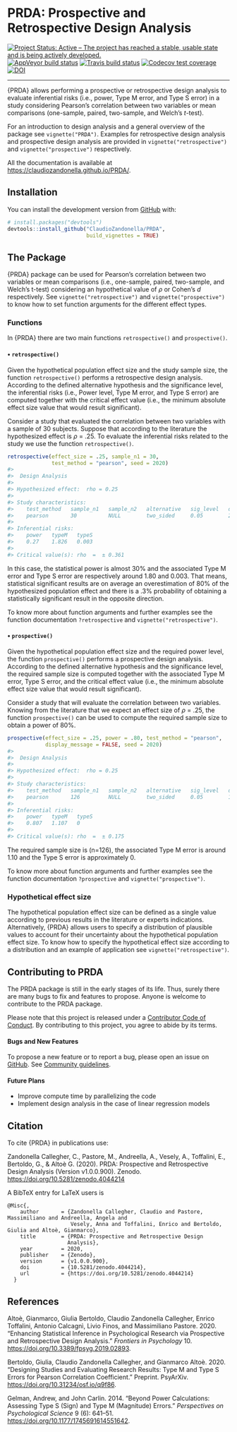 
<!-- README.md is generated from README.Rmd. Please edit that file -->

# PRDA: Prospective and Retrospective Design Analysis

<!-- badges: start -->

[![Project Status: Active – The project has reached a stable, usable
state and is being actively
developed.](https://www.repostatus.org/badges/latest/active.svg)](https://www.repostatus.org/#active)
[![AppVeyor build
status](https://ci.appveyor.com/api/projects/status/github/ClaudioZandonella/PRDA?branch=master&svg=true)](https://ci.appveyor.com/project/ClaudioZandonella/PRDA/branch/master)
[![Travis build
status](https://travis-ci.org/ClaudioZandonella/PRDA.svg?branch=master)](https://travis-ci.org/ClaudioZandonella/PRDA)
[![Codecov test
coverage](https://codecov.io/gh/ClaudioZandonella/PRDA/branch/master/graph/badge.svg)](https://codecov.io/gh/ClaudioZandonella/PRDA/branch/master)
[![DOI](https://zenodo.org/badge/212573857.svg)](https://zenodo.org/badge/latestdoi/212573857)

<hr>

<!-- badges: end -->

{PRDA} allows performing a prospective or retrospective design analysis
to evaluate inferential risks (i.e., power, Type M error, and Type S
error) in a study considering Pearson’s correlation between two
variables or mean comparisons (one-sample, paired, two-sample, and
Welch’s *t*-test).

For an introduction to design analysis and a general overview of the
package see `vignette("PRDA")`. Examples for retrospective design
analysis and prospective design analysis are provided in
`vignette("retrospective")` and `vignette("prospective")` respectively.

All the documentation is available at
<https://claudiozandonella.github.io/PRDA/>.

## Installation

<!-- You can install the released version of PRDA from [CRAN](https://CRAN.R-project.org) with: -->

<!-- ``` r -->

<!-- install.packages("PRDA") -->

<!-- ``` -->

<!-- And the development version from [GitHub](https://github.com/) with: -->

You can install the development version from
[GitHub](https://github.com/ClaudioZandonella/PRDA/tree/master) with:

``` r
# install.packages("devtools")
devtools::install_github("ClaudioZandonella/PRDA",
                         build_vignettes = TRUE)
```

## The Package

{PRDA} package can be used for Pearson’s correlation between two
variables or mean comparisons (i.e., one-sample, paired, two-sample, and
Welch’s t-test) considering an hypothetical value of *ρ* or Cohen’s *d*
respectively. See `vignette("retrospective")` and
`vignette("prospective")` to know how to set function arguments for the
different effect types.

### Functions

In {PRDA} there are two main functions `retrospective()` and
`prospective()`.

#### • `retrospective()`

Given the hypothetical population effect size and the study sample size,
the function `retrospective()` performs a retrospective design analysis.
According to the defined alternative hypothesis and the significance
level, the inferential risks (i.e., Power level, Type M error, and Type
S error) are computed together with the critical effect value (i.e., the
minimum absolute effect size value that would result significant).

Consider a study that evaluated the correlation between two variables
with a sample of 30 subjects. Suppose that according to the literature
the hypothesized effect is *ρ* = .25. To evaluate the inferential risks
related to the study we use the function `retrospective()`.

``` r
retrospective(effect_size = .25, sample_n1 = 30, 
              test_method = "pearson", seed = 2020)
#> 
#>  Design Analysis
#> 
#> Hypothesized effect:  rho = 0.25 
#> 
#> Study characteristics:
#>    test_method   sample_n1   sample_n2   alternative   sig_level   df
#>    pearson       30          NULL        two_sided     0.05        28
#> 
#> Inferential risks:
#>    power   typeM   typeS
#>    0.27    1.826   0.003
#> 
#> Critical value(s): rho  =  ± 0.361
```

In this case, the statistical power is almost 30% and the associated
Type M error and Type S error are respectively around 1.80 and 0.003.
That means, statistical significant results are on average an
overestimation of 80% of the hypothesized population effect and there is
a .3% probability of obtaining a statistically significant result in the
opposite direction.

To know more about function arguments and further examples see the
function documentation `?retrospective` and `vignette("retrospective")`.

#### • `prospective()`

Given the hypothetical population effect size and the required power
level, the function `prospective()` performs a prospective design
analysis. According to the defined alternative hypothesis and the
significance level, the required sample size is computed together with
the associated Type M error, Type S error, and the critical effect value
(i.e., the minimum absolute effect size value that would result
significant).

Consider a study that will evaluate the correlation between two
variables. Knowing from the literature that we expect an effect size of
*ρ* = .25, the function `prospective()` can be used to compute the
required sample size to obtain a power of 80%.

``` r
prospective(effect_size = .25, power = .80, test_method = "pearson",
            display_message = FALSE, seed = 2020)
#> 
#>  Design Analysis
#> 
#> Hypothesized effect:  rho = 0.25 
#> 
#> Study characteristics:
#>    test_method   sample_n1   sample_n2   alternative   sig_level   df 
#>    pearson       126         NULL        two_sided     0.05        124
#> 
#> Inferential risks:
#>    power   typeM   typeS
#>    0.807   1.107   0    
#> 
#> Critical value(s): rho  =  ± 0.175
```

The required sample size is \(n=126\), the associated Type M error is
around 1.10 and the Type S error is approximately 0.

To know more about function arguments and further examples see the
function documentation `?prospective` and `vignette("prospective")`.

### Hypothetical effect size

The hypothetical population effect size can be defined as a single value
according to previous results in the literature or experts indications.
Alternatively, {PRDA} allows users to specify a distribution of
plausible values to account for their uncertainty about the hypothetical
population effect size. To know how to specify the hypothetical effect
size according to a distribution and an example of application see
`vignette("retrospective")`.

## Contributing to PRDA

The PRDA package is still in the early stages of its life. Thus, surely
there are many bugs to fix and features to propose. Anyone is welcome to
contribute to the PRDA package.

Please note that this project is released under a [Contributor Code of
Conduct](https://www.contributor-covenant.org/). By contributing to this
project, you agree to abide by its terms.

#### Bugs and New Features

To propose a new feature or to report a bug, please open an issue on
[GitHub](https://github.com/ClaudioZandonella/PRDA/issues). See
[Community
guidelines](https://github.com/ClaudioZandonella/PRDA/blob/master/CONTRIBUTING.md).

#### Future Plans

  - Improve compute time by parallelizing the code
  - Implement design analysis in the case of linear regression models

## Citation

To cite {PRDA} in publications use:

Zandonella Callegher, C., Pastore, M., Andreella, A., Vesely, A.,
Toffalini, E., Bertoldo, G., & Altoè G. (2020). PRDA: Prospective and
Retrospective Design Analysis (Version v1.0.0.900). Zenodo.
<https://doi.org/10.5281/zenodo.4044214>

A BibTeX entry for LaTeX users is

    @Misc{,
        author       = {Zandonella Callegher, Claudio and Pastore, Massimiliano and Andreella, Angela and 
                        Vesely, Anna and Toffalini, Enrico and Bertoldo, Giulia and Altoè, Gianmarco},
        title        = {PRDA: Prospective and Retrospective Design 
                       Analysis},
        year         = 2020,
        publisher    = {Zenodo},
        version      = {v1.0.0.900},
        doi          = {10.5281/zenodo.4044214},
        url          = {https://doi.org/10.5281/zenodo.4044214}
      }

## References

<div id="refs" class="references">

<div id="ref-altoeEnhancingStatisticalInference2020">

Altoè, Gianmarco, Giulia Bertoldo, Claudio Zandonella Callegher, Enrico
Toffalini, Antonio Calcagnì, Livio Finos, and Massimiliano Pastore.
2020. “Enhancing Statistical Inference in Psychological Research via
Prospective and Retrospective Design Analysis.” *Frontiers in
Psychology* 10. <https://doi.org/10.3389/fpsyg.2019.02893>.

</div>

<div id="ref-bertoldoDesigningStudiesEvaluating2020">

Bertoldo, Giulia, Claudio Zandonella Callegher, and Gianmarco Altoè.
2020. “Designing Studies and Evaluating Research Results: Type M and
Type S Errors for Pearson Correlation Coefficient.” Preprint. PsyArXiv.
<https://doi.org/10.31234/osf.io/q9f86>.

</div>

<div id="ref-gelmanPowerCalculationsAssessing2014">

Gelman, Andrew, and John Carlin. 2014. “Beyond Power Calculations:
Assessing Type S (Sign) and Type M (Magnitude) Errors.” *Perspectives on
Psychological Science* 9 (6): 641–51.
<https://doi.org/10.1177/1745691614551642>.

</div>

</div>
